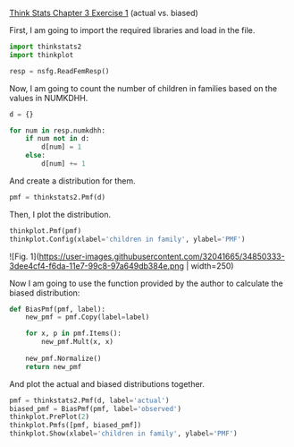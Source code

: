 [Think Stats Chapter 3 Exercise 1](http://greenteapress.com/thinkstats2/html/thinkstats2004.html#toc31) (actual vs. biased)

First, I am going to import the required libraries and load in the file.

```python
import thinkstats2
import thinkplot

resp = nsfg.ReadFemResp()
```
Now, I am going to count the number of children in families based on the values in NUMKDHH.

```python
d = {}

for num in resp.numkdhh:
    if num not in d:
        d[num] = 1
    else:
        d[num] += 1
```
And create a distribution for them.

```python
pmf = thinkstats2.Pmf(d)
```
Then, I plot the distribution.

```python
thinkplot.Pmf(pmf)
thinkplot.Config(xlabel='children in family', ylabel='PMF')
```
![Fig. 1](https://user-images.githubusercontent.com/32041665/34850333-3dee4cf4-f6da-11e7-99c8-97a649db384e.png | width=250) 

Now I am going to use the function provided by the author to calculate the biased distribution:
```python
def BiasPmf(pmf, label):
    new_pmf = pmf.Copy(label=label)

    for x, p in pmf.Items():
        new_pmf.Mult(x, x)
        
    new_pmf.Normalize()
    return new_pmf
```
And plot the actual and biased distributions together.
```python
pmf = thinkstats2.Pmf(d, label='actual')
biased_pmf = BiasPmf(pmf, label='observed')
thinkplot.PrePlot(2)
thinkplot.Pmfs([pmf, biased_pmf])
thinkplot.Show(xlabel='children in family', ylabel='PMF')
```
